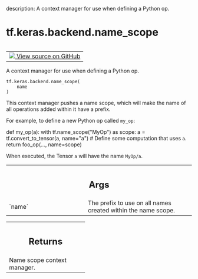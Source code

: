 description: A context manager for use when defining a Python op.

<div itemscope itemtype="http://developers.google.com/ReferenceObject">
<meta itemprop="name" content="tf.keras.backend.name_scope" />
<meta itemprop="path" content="Stable" />
</div>

# tf.keras.backend.name_scope

<!-- Insert buttons and diff -->

<table class="tfo-notebook-buttons tfo-api nocontent" align="left">
<td>
  <a target="_blank" href="https://github.com/tensorflow/tensorflow/blob/r2.3/tensorflow/python/keras/backend.py#L887-L912">
    <img src="https://www.tensorflow.org/images/GitHub-Mark-32px.png" />
    View source on GitHub
  </a>
</td>
</table>



A context manager for use when defining a Python op.

<pre class="devsite-click-to-copy prettyprint lang-py tfo-signature-link">
<code>tf.keras.backend.name_scope(
    name
)
</code></pre>



<!-- Placeholder for "Used in" -->

This context manager pushes a name scope, which will make the name of all
operations added within it have a prefix.

For example, to define a new Python op called `my_op`:


def my_op(a):
  with tf.name_scope("MyOp") as scope:
    a = tf.convert_to_tensor(a, name="a")
    # Define some computation that uses `a`.
    return foo_op(..., name=scope)


When executed, the Tensor `a` will have the name `MyOp/a`.

<!-- Tabular view -->
 <table class="responsive fixed orange">
<colgroup><col width="214px"><col></colgroup>
<tr><th colspan="2"><h2 class="add-link">Args</h2></th></tr>

<tr>
<td>
`name`
</td>
<td>
The prefix to use on all names created within the name scope.
</td>
</tr>
</table>



<!-- Tabular view -->
 <table class="responsive fixed orange">
<colgroup><col width="214px"><col></colgroup>
<tr><th colspan="2"><h2 class="add-link">Returns</h2></th></tr>
<tr class="alt">
<td colspan="2">
Name scope context manager.
</td>
</tr>

</table>

